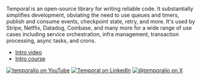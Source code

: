 Temporal is an open-source library for writing reliable code. It substantially simplifies development, obviating the need to use queues and timers, publish and consume events, checkpoint state, retry, and more. It's used by Stripe, Netflix, Datadog, Coinbase, and many more for a wide range of use cases including service orchestration, infra management, transaction processing, async tasks, and crons.

- [Intro video](https://youtu.be/wIpz4ioK0gI)
- [Intro course](https://learn.temporal.io/courses/temporal_101/)

[![temporalio on YouTube](https://img.shields.io/badge/temporalio-FF0000?style=flat&logo=youtube)](https://www.youtube.com/temporalio)
[![Temporal on LinkedIn](https://img.shields.io/badge/Temporal-0A66C2?style=flat&logo=linkedin)](https://www.linkedin.com/company/temporal-technologies/posts/?feedView=all)
[![@temporalio on X](https://img.shields.io/badge/%40temporalio-black?logo=x
)](https://x.com/temporalio)
